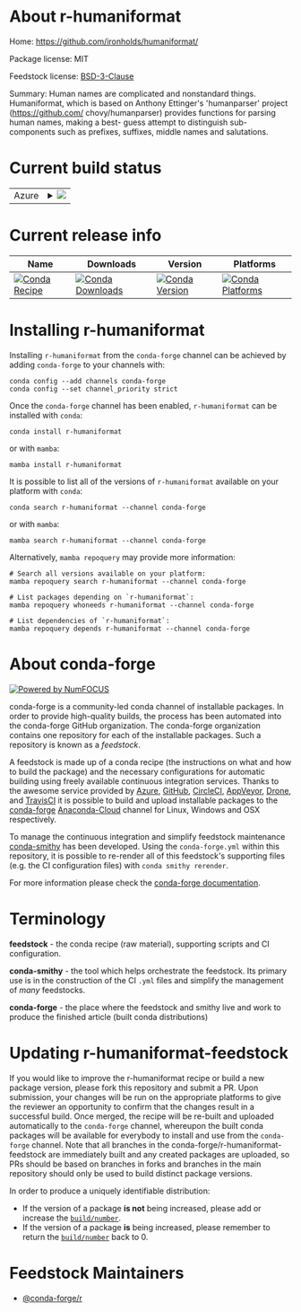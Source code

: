 About r-humaniformat
====================

Home: https://github.com/ironholds/humaniformat/

Package license: MIT

Feedstock license: [BSD-3-Clause](https://github.com/conda-forge/r-humaniformat-feedstock/blob/main/LICENSE.txt)

Summary: Human names are complicated and nonstandard things. Humaniformat, which is based on Anthony Ettinger's 'humanparser' project (https://github.com/ chovy/humanparser) provides functions for parsing human names, making a best- guess attempt to distinguish sub-components such as prefixes, suffixes, middle names and salutations.

Current build status
====================


<table>
    
  <tr>
    <td>Azure</td>
    <td>
      <details>
        <summary>
          <a href="https://dev.azure.com/conda-forge/feedstock-builds/_build/latest?definitionId=16221&branchName=main">
            <img src="https://dev.azure.com/conda-forge/feedstock-builds/_apis/build/status/r-humaniformat-feedstock?branchName=main">
          </a>
        </summary>
        <table>
          <thead><tr><th>Variant</th><th>Status</th></tr></thead>
          <tbody><tr>
              <td>linux_64_r_base4.1</td>
              <td>
                <a href="https://dev.azure.com/conda-forge/feedstock-builds/_build/latest?definitionId=16221&branchName=main">
                  <img src="https://dev.azure.com/conda-forge/feedstock-builds/_apis/build/status/r-humaniformat-feedstock?branchName=main&jobName=linux&configuration=linux_64_r_base4.1" alt="variant">
                </a>
              </td>
            </tr><tr>
              <td>linux_64_r_base4.2</td>
              <td>
                <a href="https://dev.azure.com/conda-forge/feedstock-builds/_build/latest?definitionId=16221&branchName=main">
                  <img src="https://dev.azure.com/conda-forge/feedstock-builds/_apis/build/status/r-humaniformat-feedstock?branchName=main&jobName=linux&configuration=linux_64_r_base4.2" alt="variant">
                </a>
              </td>
            </tr><tr>
              <td>osx_64_r_base4.1</td>
              <td>
                <a href="https://dev.azure.com/conda-forge/feedstock-builds/_build/latest?definitionId=16221&branchName=main">
                  <img src="https://dev.azure.com/conda-forge/feedstock-builds/_apis/build/status/r-humaniformat-feedstock?branchName=main&jobName=osx&configuration=osx_64_r_base4.1" alt="variant">
                </a>
              </td>
            </tr><tr>
              <td>osx_64_r_base4.2</td>
              <td>
                <a href="https://dev.azure.com/conda-forge/feedstock-builds/_build/latest?definitionId=16221&branchName=main">
                  <img src="https://dev.azure.com/conda-forge/feedstock-builds/_apis/build/status/r-humaniformat-feedstock?branchName=main&jobName=osx&configuration=osx_64_r_base4.2" alt="variant">
                </a>
              </td>
            </tr><tr>
              <td>win_64</td>
              <td>
                <a href="https://dev.azure.com/conda-forge/feedstock-builds/_build/latest?definitionId=16221&branchName=main">
                  <img src="https://dev.azure.com/conda-forge/feedstock-builds/_apis/build/status/r-humaniformat-feedstock?branchName=main&jobName=win&configuration=win_64_" alt="variant">
                </a>
              </td>
            </tr>
          </tbody>
        </table>
      </details>
    </td>
  </tr>
</table>

Current release info
====================

| Name | Downloads | Version | Platforms |
| --- | --- | --- | --- |
| [![Conda Recipe](https://img.shields.io/badge/recipe-r--humaniformat-green.svg)](https://anaconda.org/conda-forge/r-humaniformat) | [![Conda Downloads](https://img.shields.io/conda/dn/conda-forge/r-humaniformat.svg)](https://anaconda.org/conda-forge/r-humaniformat) | [![Conda Version](https://img.shields.io/conda/vn/conda-forge/r-humaniformat.svg)](https://anaconda.org/conda-forge/r-humaniformat) | [![Conda Platforms](https://img.shields.io/conda/pn/conda-forge/r-humaniformat.svg)](https://anaconda.org/conda-forge/r-humaniformat) |

Installing r-humaniformat
=========================

Installing `r-humaniformat` from the `conda-forge` channel can be achieved by adding `conda-forge` to your channels with:

```
conda config --add channels conda-forge
conda config --set channel_priority strict
```

Once the `conda-forge` channel has been enabled, `r-humaniformat` can be installed with `conda`:

```
conda install r-humaniformat
```

or with `mamba`:

```
mamba install r-humaniformat
```

It is possible to list all of the versions of `r-humaniformat` available on your platform with `conda`:

```
conda search r-humaniformat --channel conda-forge
```

or with `mamba`:

```
mamba search r-humaniformat --channel conda-forge
```

Alternatively, `mamba repoquery` may provide more information:

```
# Search all versions available on your platform:
mamba repoquery search r-humaniformat --channel conda-forge

# List packages depending on `r-humaniformat`:
mamba repoquery whoneeds r-humaniformat --channel conda-forge

# List dependencies of `r-humaniformat`:
mamba repoquery depends r-humaniformat --channel conda-forge
```


About conda-forge
=================

[![Powered by
NumFOCUS](https://img.shields.io/badge/powered%20by-NumFOCUS-orange.svg?style=flat&colorA=E1523D&colorB=007D8A)](https://numfocus.org)

conda-forge is a community-led conda channel of installable packages.
In order to provide high-quality builds, the process has been automated into the
conda-forge GitHub organization. The conda-forge organization contains one repository
for each of the installable packages. Such a repository is known as a *feedstock*.

A feedstock is made up of a conda recipe (the instructions on what and how to build
the package) and the necessary configurations for automatic building using freely
available continuous integration services. Thanks to the awesome service provided by
[Azure](https://azure.microsoft.com/en-us/services/devops/), [GitHub](https://github.com/),
[CircleCI](https://circleci.com/), [AppVeyor](https://www.appveyor.com/),
[Drone](https://cloud.drone.io/welcome), and [TravisCI](https://travis-ci.com/)
it is possible to build and upload installable packages to the
[conda-forge](https://anaconda.org/conda-forge) [Anaconda-Cloud](https://anaconda.org/)
channel for Linux, Windows and OSX respectively.

To manage the continuous integration and simplify feedstock maintenance
[conda-smithy](https://github.com/conda-forge/conda-smithy) has been developed.
Using the ``conda-forge.yml`` within this repository, it is possible to re-render all of
this feedstock's supporting files (e.g. the CI configuration files) with ``conda smithy rerender``.

For more information please check the [conda-forge documentation](https://conda-forge.org/docs/).

Terminology
===========

**feedstock** - the conda recipe (raw material), supporting scripts and CI configuration.

**conda-smithy** - the tool which helps orchestrate the feedstock.
                   Its primary use is in the construction of the CI ``.yml`` files
                   and simplify the management of *many* feedstocks.

**conda-forge** - the place where the feedstock and smithy live and work to
                  produce the finished article (built conda distributions)


Updating r-humaniformat-feedstock
=================================

If you would like to improve the r-humaniformat recipe or build a new
package version, please fork this repository and submit a PR. Upon submission,
your changes will be run on the appropriate platforms to give the reviewer an
opportunity to confirm that the changes result in a successful build. Once
merged, the recipe will be re-built and uploaded automatically to the
`conda-forge` channel, whereupon the built conda packages will be available for
everybody to install and use from the `conda-forge` channel.
Note that all branches in the conda-forge/r-humaniformat-feedstock are
immediately built and any created packages are uploaded, so PRs should be based
on branches in forks and branches in the main repository should only be used to
build distinct package versions.

In order to produce a uniquely identifiable distribution:
 * If the version of a package **is not** being increased, please add or increase
   the [``build/number``](https://docs.conda.io/projects/conda-build/en/latest/resources/define-metadata.html#build-number-and-string).
 * If the version of a package **is** being increased, please remember to return
   the [``build/number``](https://docs.conda.io/projects/conda-build/en/latest/resources/define-metadata.html#build-number-and-string)
   back to 0.

Feedstock Maintainers
=====================

* [@conda-forge/r](https://github.com/conda-forge/r/)

